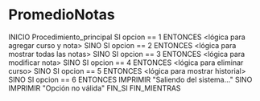 # PromedioNotas
INICIO
Procedimiento_principal
    SI opcion == 1 ENTONCES
        <lógica para agregar curso y nota>
    SINO SI opcion == 2 ENTONCES
        <lógica para mostrar todas las notas>
    SINO SI opcion == 3 ENTONCES
        <lógica para modificar nota>
    SINO SI opcion == 4 ENTONCES
        <lógica para eliminar curso>
    SINO SI opcion == 5 ENTONCES
        <lógica para mostrar historial>
    SINO SI opcion == 6 ENTONCES
        IMPRIMIR "Saliendo del sistema..."
    SINO
        IMPRIMIR "Opción no válida"
    FIN_SI
FIN_MIENTRAS
